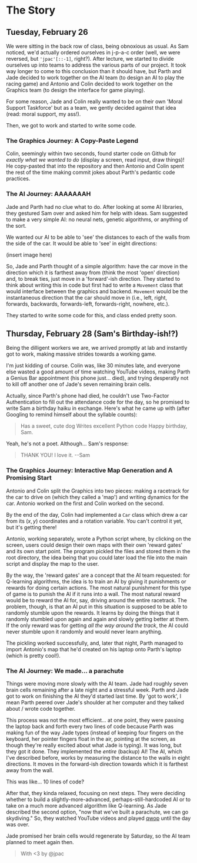 # The Story

## Tuesday, February 26
We were sitting in the back row of class, being obnoxious as usual. As Sam noticed, we'd actually ordered ourselves in j-p-a-c order (well, we were reversed, but `'jpac'[::-1]`, right?). After lecture, we started to divide ourselves up into teams to address the various parts of our project. It took way longer to come to this conclusion than it should have, but Parth and Jade decided to work together on the AI team (to design an AI to play the racing game) and Antonio and Colin decided to work together on the Graphics team (to design the interface for game playing). 

For some reason, Jade and Colin really wanted to be on their own 'Moral Support Taskforce' but as a team, we gently decided against that idea (read: moral support, my ass!).

Then, we got to work and started to write some code.

### The Graphics Journey: A Copy-Paste Legend
Colin, seemingly within two seconds, found starter code on Github for *exactly what we wanted to do* (display a screen, read input, draw things)! He copy-pasted that into the repository and then Antonio and Colin spent the rest of the time making commit jokes about Parth's pedantic code practices.

### The AI Journey: AAAAAAAH
Jade and Parth had no clue what to do. After looking at some AI libraries, they gestured Sam over and asked him for help with ideas. Sam suggested to make a very simple AI: no neural nets, genetic algorithms, or anything of the sort.

We wanted our AI to be able to 'see' the distances to each of the walls from the side of the car. It would be able to 'see' in eight directions:

(insert image here)

So, Jade and Parth thought of a simple algorithm: have the car move in the direction which it is farthest away from (think the most 'open' direction) and, to break ties, just move in a 'forward'-ish direction. They started to think about writing this in code but first had to write a `Movement` class that would interface between the graphics and backend. `Movement` would be the instantaneous direction that the car should move in (i.e., left, right, forwards, backwards, forwards-left, forwards-right, nowhere, etc.).

They started to write some code for this, and class ended pretty soon.

## Thursday, February 28 (Sam's Birthday-ish!?)

Being the dilligent workers we are, we arrived promptly at lab and instantly got to work, making massive strides towards a working game.

I'm just kidding of course. Colin was, like 30 minutes late, and everyone else wasted a good amount of time watching YouTube videos, making Parth a Genius Bar appointment (his phone just... died), and trying desperatly not to kill off another one of Jade's seven remaining brain cells.

Actually, since Parth's phone had died, he couldn't use Two-Factor Authentication to fill out the attendance code for the day, so he promised to write Sam a birthday haiku in exchange. Here's what he came up with (after Googling to remind himself about the syllable counts):
> Has a sweet, cute dog
> Writes excellent Python code
> Happy birthday, Sam.

Yeah, he's not a poet. Although... Sam's response:
> THANK YOU!
> I love it.
> --Sam

### The Graphics Journey: Interactive Map Generation and A Promising Start

Antonio and Colin split the Graphics into two pieces: making a racetrack for the car to drive on (which they called a 'map') and writing dynamics for the car. Antonio worked on the first and Colin worked on the second.

By the end of the day, Colin had implemented a `Car` class which drew a car from its $(x,y)$ coordinates and a rotation variable. You can't control it yet, but it's getting there!

Antonio, working separately, wrote a Python script where, by clicking on the screen, users could design their own maps with their own 'reward gates' and its own start point. The program pickled the files and stored them in the root directory, the idea being that you could later load the file into the main script and display the map to the user. 

By the way, the 'reward gates' are a concept that the AI team requested: for Q-learning algorithms, the idea is to train an AI by giving it punishments or rewards for doing certain actions. The most natural punishment for this type of game is to punish the AI if it runs into a wall. The most natural reward would be to reward the AI for, say, driving around the entire racetrack. The problem, though, is that an AI put in this situation is supposed to be able to randomly stumble upon the rewards. It learns by doing the things that it randomly stumbled upon again and again and slowly getting better at them. If the only reward was for getting *all the way around the track*, the AI could never stumble upon it randomly and would never learn anything.

The pickling worked successfully, and, later that night, Parth managed to import Antonio's map that he'd created on his laptop onto Parth's laptop (which is pretty cool!).

### The AI Journey: We made... a parachute

Things were moving more slowly with the AI team. Jade had roughly seven brain cells remaining after a late night and a stressful week. Parth and Jade got to work on finishing the AI they'd started last time. By 'got to work', I mean Parth peered over Jade's shoulder at her computer and they talked about / wrote code together.

This process was not the most efficient... at one point, they were passing the laptop back and forth every two lines of code because Parth was making fun of the way Jade types (instead of keeping four fingers on the keyboard, her pointer fingers float in the air, pointing at the screen, as though they're really excited about what Jade is typing). It was long, but they got it done. They implemented the *entire* (backup) AI! The AI, which I've described before, works by measuring the distance to the walls in eight directions. It moves in the forward-ish direction towards which it is farthest away from the wall.

This was like... 10 lines of code?

After that, they kinda relaxed, focusing on next steps. They were deciding whether to build a slightly-more-advanced, perhaps-still-hardcoded AI or to take on a much more advanced algorithm like Q-learning. As Jade described the second option, "now that we've built a parachute, we can go skydiving." So, they watched YouTube videos and played [qwop](http://www.foddy.net/Athletics.html) until the day was over.

Jade promised her brain cells would regenerate by Saturday, so the AI team planned to meet again then.

> With <3 by @jpac
